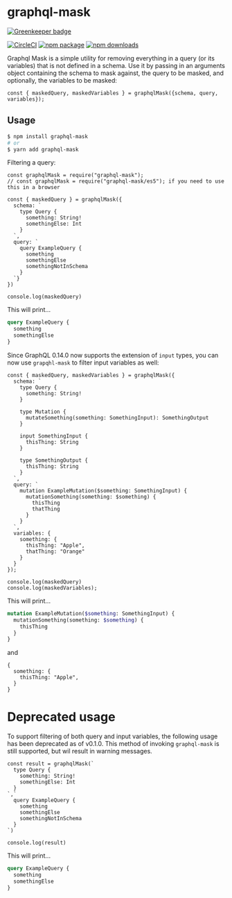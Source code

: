 # graphql-mask

[![Greenkeeper badge](https://badges.greenkeeper.io/brysgo/graphql-mask.svg)](https://greenkeeper.io/)

[![CircleCI][build-badge]][build]
[![npm package][npm-badge]][npm]
[![npm downloads][npm-downloads-badge]][npm]

Graphql Mask is a simple utility for removing everything in a query (or its variables) that is not defined in a schema. Use it by passing in an arguments object containing the schema to mask against, the query to be masked, and optionally, the variables to be masked:

```
const { maskedQuery, maskedVariables } = graphqlMask({schema, query, variables});
```

## Usage

```bash
$ npm install graphql-mask
# or
$ yarn add graphql-mask
```

Filtering a query:

```
const graphqlMask = require("graphql-mask");
// const graphqlMask = require("graphql-mask/es5"); if you need to use this in a browser

const { maskedQuery } = graphqlMask({
  schema: `
    type Query {
      something: String!
      somethingElse: Int
    }
  `,
  query: `
    query ExampleQuery {
      something
      somethingElse
      somethingNotInSchema
    }
  `}
})

console.log(maskedQuery)
```

This will print...

```graphql
query ExampleQuery {
  something
  somethingElse
}
```

Since GraphQL 0.14.0 now supports the extension of `input` types, you can now use `grapqhl-mask` to filter input variables as well:

```
const { maskedQuery, maskedVariables } = graphqlMask({
  schema: `
    type Query {
      something: String!
    }

    type Mutation {
      mutateSomething(something: SomethingInput): SomethingOutput
    }

    input SomethingInput {
      thisThing: String
    }

    type SomethingOutput {
      thisThing: String
    }
  `,
  query: `
    mutation ExampleMutation($something: SomethingInput) {
      mutationSomething(something: $something) {
        thisThing
        thatThing
      }
    }
  `,
  variables: {
    something: {
      thisThing: "Apple",
      thatThing: "Orange"
    }
  }
});

console.log(maskedQuery)
console.log(maskedVariables);
```

This will print...

```graphql
mutation ExampleMutation($something: SomethingInput) {
  mutationSomething(something: $something) {
    thisThing
  }
}
```

and

```
{
  something: {
    thisThing: "Apple",
  }
}
```

# Deprecated usage

To support filtering of both query and input variables, the following usage has been deprecated as of v0.1.0. This method of invoking `graphql-mask` is still supported, but wil result in warning messages.

```
const result = graphqlMask(`
  type Query {
    something: String!
    somethingElse: Int
  }
`,`
  query ExampleQuery {
    something
    somethingElse
    somethingNotInSchema
  }
`)

console.log(result)
```

This will print...

```graphql
query ExampleQuery {
  something
  somethingElse
}
```

[build-badge]: https://circleci.com/gh/brysgo/graphql-mask.svg?style=shield
[build]: https://circleci.com/gh/brysgo/graphql-mask
[npm-badge]: https://img.shields.io/npm/v/graphql-mask.png?style=flat-square
[npm]: https://www.npmjs.org/package/graphql-mask
[npm-downloads-badge]: https://img.shields.io/npm/dt/graphql-mask.svg
